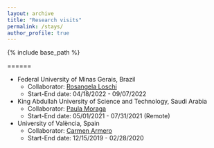 ```yaml
---
layout: archive
title: "Research visits"
permalink: /stays/
author_profile: true
---
```


{% include base_path %}

======
* Federal University of Minas Gerais, Brazil
  * Collaborator: [Rosangela Loschi](http://www.est.ufmg.br/~loschi/)
  * Start-End date: 04/18/2022 - 09/07/2022
* King Abdullah University of Science and Technology, Saudi Arabia
  * Collaborator: [Paula Moraga](https://www.paulamoraga.com/)
  * Start-End date: 05/01/2021 - 07/31/2021 (Remote)
* University of València, Spain
  * Collaborator: [Carmen Armero](https://www.uv.es/armero/)
  * Start-End date: 12/15/2019 - 02/28/2020
